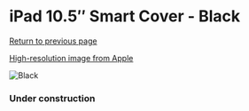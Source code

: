 # iPad 10.5″ Smart Cover - Black

[Return to previous page](/ipad_pro105)

[High-resolution image from Apple](https://store.storeimages.cdn-apple.com/8756/as-images.apple.com/is/MX4U2?wid=4500&hei=4500&fmt=png)

<div style="width: 384px"><img src="/everyphone/MX4U2.png" alt="Black"></div>

### Under construction
